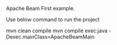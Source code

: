 Apache Beam First example.

Use below command to run the project

mvn clean compile
mvn compile exec:java -Dexec.mainClass=ApacheBeamMain
